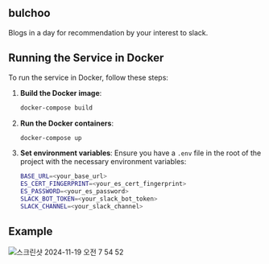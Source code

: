 ## bulchoo

Blogs in a day for recommendation by your interest to slack.

## Running the Service in Docker

To run the service in Docker, follow these steps:

1. **Build the Docker image**:
   ```sh
   docker-compose build
   ```

2. **Run the Docker containers**:
   ```sh
   docker-compose up
   ```

3. **Set environment variables**:
   Ensure you have a `.env` file in the root of the project with the necessary environment variables:
   ```sh
   BASE_URL=<your_base_url>
   ES_CERT_FINGERPRINT=<your_es_cert_fingerprint>
   ES_PASSWORD=<your_es_password>
   SLACK_BOT_TOKEN=<your_slack_bot_token>
   SLACK_CHANNEL=<your_slack_channel>
   ```


## Example

![스크린샷 2024-11-19 오전 7 54 52](https://github.com/user-attachments/assets/44798166-858e-4148-a392-bf67fc43d781)
